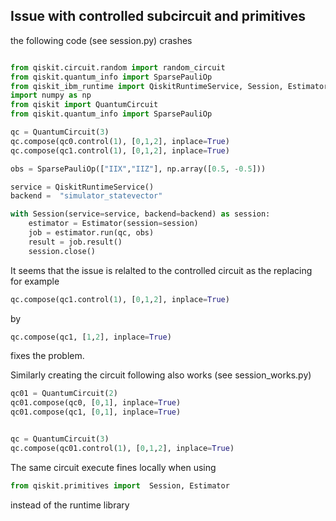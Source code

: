 ## Issue with controlled subcircuit and primitives

the following code (see session.py) crashes

```python

from qiskit.circuit.random import random_circuit
from qiskit.quantum_info import SparsePauliOp
from qiskit_ibm_runtime import QiskitRuntimeService, Session, Estimator, Options
import numpy as np
from qiskit import QuantumCircuit
from qiskit.quantum_info import SparsePauliOp

qc = QuantumCircuit(3)
qc.compose(qc0.control(1), [0,1,2], inplace=True)
qc.compose(qc1.control(1), [0,1,2], inplace=True)

obs = SparsePauliOp(["IIX","IIZ"], np.array([0.5, -0.5]))

service = QiskitRuntimeService()
backend =  "simulator_statevector"

with Session(service=service, backend=backend) as session:
    estimator = Estimator(session=session)
    job = estimator.run(qc, obs)
    result = job.result()
    session.close()
``` 
It seems that the issue is relalted to the controlled circuit as the replacing for example

```python
qc.compose(qc1.control(1), [0,1,2], inplace=True)
``` 

by

```python
qc.compose(qc1, [1,2], inplace=True)
```

fixes the problem. 

Similarly creating the circuit following also works (see session_works.py)

```python
qc01 = QuantumCircuit(2)
qc01.compose(qc0, [0,1], inplace=True)
qc01.compose(qc1, [0,1], inplace=True)


qc = QuantumCircuit(3)
qc.compose(qc01.control(1), [0,1,2], inplace=True)
```

The same circuit execute fines locally when using

```python
from qiskit.primitives import  Session, Estimator
```

instead of the runtime library

